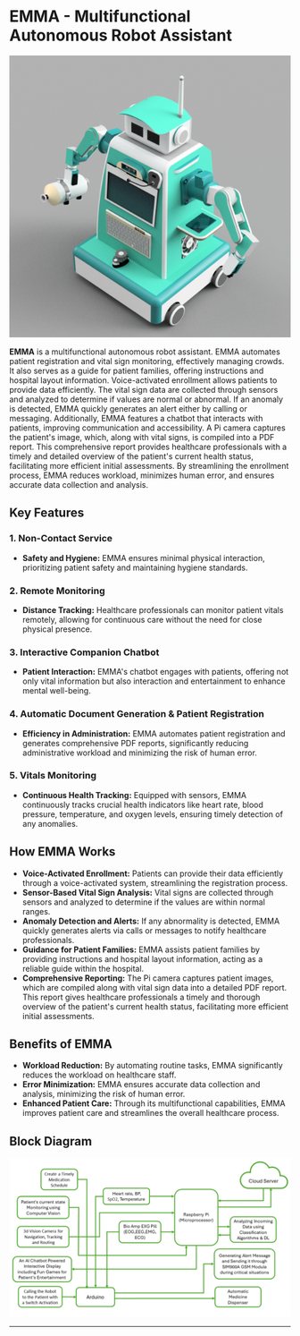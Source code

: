 # EMMA - Multifunctional Autonomous Robot Assistant

![alt text](<EMMA - V3.png>)

**EMMA** is a multifunctional autonomous robot assistant. EMMA automates patient registration and vital sign monitoring, effectively managing crowds. It also serves as a guide for patient families, offering instructions and hospital layout information. Voice-activated enrollment allows patients to provide data efficiently. The vital sign data are collected through sensors and analyzed to determine if values are normal or abnormal. If an anomaly is detected, EMMA quickly generates an alert either by calling or messaging. Additionally, EMMA features a chatbot that interacts with patients, improving communication and accessibility. A Pi camera captures the patient's image, which, along with vital signs, is compiled into a PDF report. This comprehensive report provides healthcare professionals with a timely and detailed overview of the patient's current health status, facilitating more efficient initial assessments. By streamlining the enrollment process, EMMA reduces workload, minimizes human error, and ensures accurate data collection and analysis.

## Key Features

### 1. Non-Contact Service
- **Safety and Hygiene:** EMMA ensures minimal physical interaction, prioritizing patient safety and maintaining hygiene standards.

### 2. Remote Monitoring
- **Distance Tracking:** Healthcare professionals can monitor patient vitals remotely, allowing for continuous care without the need for close physical presence.

### 3. Interactive Companion Chatbot
- **Patient Interaction:** EMMA's chatbot engages with patients, offering not only vital information but also interaction and entertainment to enhance mental well-being.

### 4. Automatic Document Generation & Patient Registration
- **Efficiency in Administration:** EMMA automates patient registration and generates comprehensive PDF reports, significantly reducing administrative workload and minimizing the risk of human error.

### 5. Vitals Monitoring
- **Continuous Health Tracking:** Equipped with sensors, EMMA continuously tracks crucial health indicators like heart rate, blood pressure, temperature, and oxygen levels, ensuring timely detection of any anomalies.

## How EMMA Works

- **Voice-Activated Enrollment:** Patients can provide their data efficiently through a voice-activated system, streamlining the registration process.
- **Sensor-Based Vital Sign Analysis:** Vital signs are collected through sensors and analyzed to determine if the values are within normal ranges. 
- **Anomaly Detection and Alerts:** If any abnormality is detected, EMMA quickly generates alerts via calls or messages to notify healthcare professionals.
- **Guidance for Patient Families:** EMMA assists patient families by providing instructions and hospital layout information, acting as a reliable guide within the hospital.
- **Comprehensive Reporting:** The Pi camera captures patient images, which are compiled along with vital sign data into a detailed PDF report. This report gives healthcare professionals a timely and thorough overview of the patient's current health status, facilitating more efficient initial assessments.

## Benefits of EMMA

- **Workload Reduction:** By automating routine tasks, EMMA significantly reduces the workload on healthcare staff.
- **Error Minimization:** EMMA ensures accurate data collection and analysis, minimizing the risk of human error.
- **Enhanced Patient Care:** Through its multifunctional capabilities, EMMA improves patient care and streamlines the overall healthcare process.


## Block Diagram

![alt text](<Robocare sih block diagram updated.png>)


---

